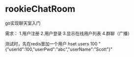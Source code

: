 # rookieChatRoom
go实现聊天室入门

需求：
1.用户注册
2.用户登录
3.显示在线用户列表
4.群聊（广播）

测试时，先在redis里加一个用户
hset users 100 "{\"userId\":100,\"userPwd\":\"abc\",\"userName\":\"Scott\"}"
